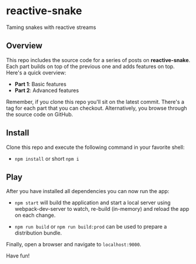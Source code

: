 # reactive-snake

Taming snakes with reactive streams

## Overview

This repo includes the source code for a series of posts on **reactive-snake**. Each part builds on top of the previous one and adds features on top. Here's a quick overview:

- **Part 1**: Basic features
- **Part 2**: Advanced features

Remember, if you clone this repo you'll sit on the latest commit. There's a tag for each part that you can checkout. Alternatively, you browse through the source code on GitHub.

## Install

Clone this repo and execute the following command in your favorite shell:

* `npm install` or short `npm i`

## Play

After you have installed all dependencies you can now run the app:

* `npm start` will build the application and start a local server using webpack-dev-server to watch, re-build (in-memory) and reload the app on each change.

* `npm run build` or `npm run build:prod` can be used to prepare a distribution bundle.

Finally, open a browser and navigate to `localhost:9000`.

Have fun!